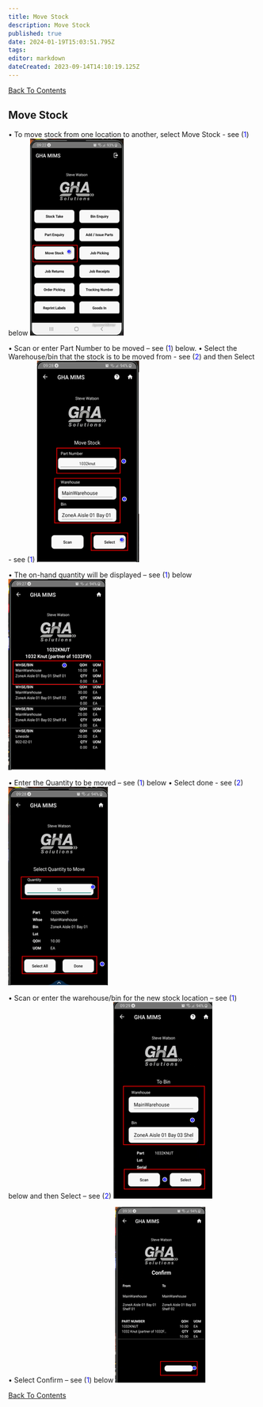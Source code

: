 ```yaml
---
title: Move Stock
description: Move Stock
published: true
date: 2024-01-19T15:03:51.795Z
tags: 
editor: markdown
dateCreated: 2023-09-14T14:10:19.125Z
---
```


[Back To Contents](/AppsDrafts/MobileInventoryManagementSolution/)

## Move Stock
 
•	To move stock from one location to another, select Move Stock - see (<span style="color:blue">1</span>) below
![move_picture35.png](/mimsassets/move_picture35.png) 

•	Scan or enter Part Number to be moved – see (<span style="color:blue">1</span>) below.
•	Select the Warehouse/bin that the stock is to be moved from - see (<span style="color:blue">2</span>) and then Select - see (<span style="color:blue">1</span>)
![move_picture36.png](/mimsassets/move_picture36.png) 

•	The on-hand quantity will be displayed – see (<span style="color:blue">1</span>) below
![move_picture37.png](/mimsassets/move_picture37.png) 

•	Enter the Quantity to be moved – see (<span style="color:blue">1</span>) below
•	Select done - see (<span style="color:blue">2</span>)
![move_picture38.png](/mimsassets/move_picture38.png) 

•	Scan or enter the warehouse/bin for the new stock location – see (<span style="color:blue">1</span>) below and then Select – see (<span style="color:blue">2</span>)
![move_picture39.png](/mimsassets/move_picture39.png) 

•	Select Confirm – see (<span style="color:blue">1</span>) below
![move_picture40.png](/mimsassets/move_picture40.png)

[Back To Contents](/AppsDrafts/MobileInventoryManagementSolution/)
